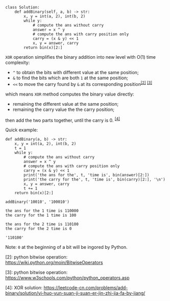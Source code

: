 ```
class Solution:
    def addBinary(self, a, b) -> str:
        x, y = int(a, 2), int(b, 2)
        while y:
            # compute the ans without carry
            answer = x ^ y
            # compute the ans with carry position only
            carry = (x & y) << 1
            x, y = answer, carry
        return bin(x)[2:]
```

`XOR` operation simplifies the binary addition into new level with O(1) time complexity:

+ `^` to obtain the bits with different value at the same position;
+ `&` to find the bits which are both `1`  at the same position;
+ `<<` to move the carry found by `&` at its corresponding position<sup>[[2]](#ft2)</sup>  <sup>[[3]](#ft3)</sup>

which means `XOR` method computes the binary value directly:

+ remaining the different value at the same position;
+ remaining the carry value the the carry position;

then add the two parts together, until the carry is 0. <sup>[[4]](#ft3)</sup>

Quick example:

```
def addBinary(a, b) -> str:
    x, y = int(a, 2), int(b, 2)
    t = 1
    while y:
        # compute the ans without carry
        answer = x ^ y
        # compute the ans with carry position only
        carry = (x & y) << 1
        print('the ans for the', t, 'time is', bin(answer)[2:])
        print('the carry for the', t, 'time is', bin(carry)[2:], '\n')
        x, y = answer, carry
        t += 1
    return bin(x)[2:]
```

`addBinary('10010', '100010')`

```
the ans for the 1 time is 110000
the carry for the 1 time is 100 

the ans for the 2 time is 110100
the carry for the 2 time is 0 

'110100'
```

Note: `0` at the beginning of a bit will be ingored by Python.
	

<a name="ft2">[2]</a>: python bitwise operation: https://wiki.python.org/moin/BitwiseOperators

<a name="ft3">[3]</a>: python bitwise operation: https://www.w3schools.com/python/python_operators.asp

<a name="ft4">[4]</a>: XOR solution: https://leetcode-cn.com/problems/add-binary/solution/yi-huo-yun-suan-ji-suan-er-jin-zhi-jia-fa-by-jiang/